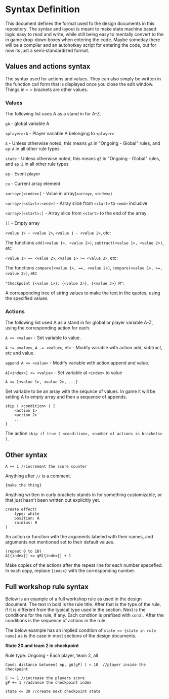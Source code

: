 # Syntax Definition

This document defines the format used fo the design documents in this repository. The syntax and layout
is meant to make state machine based logic easy to read and write, while still being easy to mentally
convert to the in game drop-down boxes when entering the code. Maybe someday there will be a compiler and
an autohotkey script for entering the code, but for now its just a semi-standardized format.

## Values and actions syntax

The syntax used for actions and values. They can also simply be written in the function
call form that is displayed once you close the edit window. Things in `< >` brackets are other values.

### Values

The following list uses A as a stand in for A-Z.

`gA` - global variable A

`<player>:A` - Player variable A belonging to `<player>`

`A` - Unless otherwise noted, this means `gA` in "Ongoing - Global" rules, and `ep:A` in all other rule types

`state` - Unless otherwise noted, this means `gZ` in "Ongoing - Global" rules, and `ep:Z` in all other rule types

`ep` - Event player

`cu` - Current array element

`<array>[<index>]` - Value in array(`<array>`, `<index>`)

`<array>[<start>:<end>]` - Array slice from `<start>` to `<end>` inclusive

`<array>[<start>:]` - Array slice from `<start>` to the end of the array

`[]` - Empty array

`<value 1> + <value 2>`, `<value 1 - <value 2>`, etc:

The functions `add(<value 1>, <value 2>)`, `subtract(<value 1>, <value 2>)`, etc

`<value 1> == <value 2>`, `<value 1> >= <value 2>`, etc:

The functions `compare(<value 1>, ==, <value 2>)`, `compare(<value 1>, >=, <value 2>)`, etc

`"Checkpoint {<value 1>}: {<value 2>}, {<value 3>} M"`:

A corresponding tree of string values to make the text in the quotes, using the specified values.

### Actions

The following list used A as a stand in for global or player variable A-Z, using the corresponding action for each.

`A <= <value>` - Set variable to value.

`A += <value>`, `A -= <value>`, etc  - Modify variable with action add, subtract, etc and value.

`append A <= <value>` - Modify variable with action append and value.

`A[<index>] <= <value>` - Set variable at `<index>` to value

`A <= [<value 1>, <value 2>, ...]`

Set variable to be an array with the sequnce of values.
In game it will be setting A to empty array and then a sequence of appends. 

    skip ( <condition> ) {
        <action 1>
        <action 2>
        ...
    }

The action `skip if true ( <condition>, <number of actions in brackets> )`.

## Other syntax

    A += 1 //increment the score counter

Anything after `//` is a comment.

    {make the thing}

Anything written in curly brackets stands in for something customizable, or that just
hasn't been written out explicitly yet.

    create effect(
        type: white
        position: A
        raidius: B
    )
    
An action or function with the arguments labeled with their names, and arguments not mentioned set to
their default values.
        
    (repeat 0 to 10)
    A[{index}] <= gB[{index}] + 1

Make copies of the actions after the repeat line for each number specefied. In each copy, replace
`{index}` with the corresponding number.

## Full workshop rule syntax

Below is an example of a full workshop rule as used in the design document. The text in bold is the rule title. After that
is the type of the rule, if it is different from the typical type used in the section. Next is the conditions
for the rule, if any. Each condtion is prefixed with `cond:`. After the conditions is the sequence of actions in the rule.

The below example has an implied condtion of `state == {state in rule name}` as is the case in most sections of the
design documents.

**State 20 and team 2 in checkpoint**

Rule type: Ongoing - Each player, team 2, all

    Cond: distance between( ep, gA[gP] ) < 10  //player inside the checkpoint

    S += 1 //increase the players score
    gP += 1 //advance the checkpoint index

    state <= 30 //create next checkpoint state

